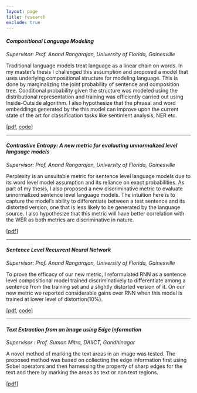 ```yaml
---
layout: page
title: research
exclude: true
---
```


#### *Compositional Language Modeling* ####
*Supervisor: Prof. Anand Rangarajan, University of Florida, Gainesville*

 Traditional language models treat language as a linear chain on words. In my master’s thesis I challenged this assumption and proposed a model that uses underlying compositional structure for modeling language. This is done by marginalizing the joint probability of sentence and composition tree. Conditional probability given the structure was modeled using the distributional representation and training was efficiently carried out using Inside-Outside algorithm. I also hypothesize that the phrasal and word embeddings generated by the this model can  improve upon the current state of the art for classification tasks like sentiment analysis, NER etc.

[[pdf](http://kushalarora.github.io/assets/cml_w_normalization.pdf), [code](http://github.com/kushalarora/CompositionalLM.git)]

___

#### *Contrastive Entropy: A new metric for evaluating unnormalized level language models* ####
*Supervisor: Prof. Anand Rangarajan, University of Florida, Gainesville*


Perplexity is an unsuitable metric for sentence level language models due to its word level model assumption and its reliance on exact probabilities. As part of my thesis, I also proposed a new discriminative metric to evaluate unnormalized sentence level language models. The intuition here is to capture the model’s ability to differentiate between a test sentence and its distorted version, one that is less likely to be generated by the language source. I also hypothesize that this metric will have better correlation with the WER as both metrics are discriminative in nature.

[[pdf](http://arxiv.org/pdf/1601.00248v2.pdf)]

___

#### *Sentence Level Recurrent Neural Network* ####
*Supervisor: Prof. Anand Rangarajan, University of Florida, Gainesville*


To prove the efficacy of our new metric, I reformulated RNN as a sentence level compositional model trained discriminatively to differentiate among a sentence from the training set and a slightly distorted version of it. On our new metric we reported considerable gains over RNN when this model is trained at lower level of distortion(10%).


[[pdf](http://arxiv.org/pdf/1601.00248v2.pdf), [code](http://github.com/kushalarora/sentenceRNN.git)]

____


#### *Text Extraction from an Image using Edge Information* ####
*Supervisor : Prof. Suman Mitra, DAIICT, Gandhinagar*

A novel method of marking the text areas in an image was tested. The proposed method was based on collecting the edge information first using Sobel operators and then harnessing the property of sharp edges for the text and there by marking the areas as text or non text regions.

[[pdf](/assets/text_extraction.pdf)]




